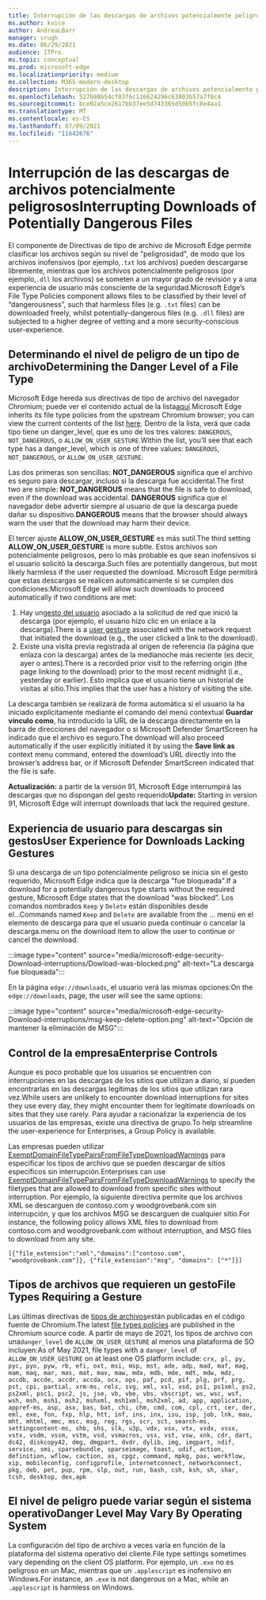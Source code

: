 ```yaml
---
title: Interrupción de las descargas de archivos potencialmente peligrosos
ms.author: kvice
author: AndreaLBarr
manager: srugh
ms.date: 06/29/2021
audience: ITPro
ms.topic: conceptual
ms.prod: microsoft-edge
ms.localizationpriority: medium
ms.collection: M365-modern-desktop
description: Interrupción de las descargas de archivos potencialmente peligrosos
ms.openlocfilehash: 527b98b54cf03f6c116624296c63803b57a7f0c4
ms.sourcegitcommit: bce02a5ce2617bb37ee5d743365d50b5fc8e4aa1
ms.translationtype: MT
ms.contentlocale: es-ES
ms.lasthandoff: 07/09/2021
ms.locfileid: "11642676"
---
```

# <a name="interrupting-downloads-of-potentially-dangerous-files"></a><span data-ttu-id="7d61b-103">Interrupción de las descargas de archivos potencialmente peligrosos</span><span class="sxs-lookup"><span data-stu-id="7d61b-103">Interrupting Downloads of Potentially Dangerous Files</span></span>

<span data-ttu-id="7d61b-104">El componente de Directivas de tipo de archivo de Microsoft Edge permite clasificar los archivos según su nivel de "peligrosidad", de modo que los archivos inofensivos (por ejemplo,`.txt` los archivos) pueden descargarse libremente, mientras que los archivos potencialmente peligrosos (por ejemplo,`.dll` los archivos) se someten a un mayor grado de revisión y a una experiencia de usuario más consciente de la seguridad.</span><span class="sxs-lookup"><span data-stu-id="7d61b-104">Microsoft Edge’s File Type Policies component allows files to be classified by their level of “dangerousness”, such that harmless files (e.g. `.txt` files) can be downloaded freely, whilst potentially-dangerous files (e.g. `.dll` files) are subjected to a higher degree of vetting and a more security-conscious user-experience.</span></span>

## <a name="determining-the-danger-level-of-a-file-type"></a><span data-ttu-id="7d61b-105">Determinando el nivel de peligro de un tipo de archivo</span><span class="sxs-lookup"><span data-stu-id="7d61b-105">Determining the Danger Level of a File Type</span></span>

<span data-ttu-id="7d61b-106">Microsoft Edge hereda sus directivas de tipo de archivo del navegador Chromium; puede ver el contenido actual de la lista[aquí](https://source.chromium.org/chromium/chromium/src/+/main:components/safe_browsing/core/resources/download_file_types.asciipb).</span><span class="sxs-lookup"><span data-stu-id="7d61b-106">Microsoft Edge inherits its file type policies from the upstream Chromium browser; you can view the current contents of the list [here](https://source.chromium.org/chromium/chromium/src/+/main:components/safe_browsing/core/resources/download_file_types.asciipb).</span></span> <span data-ttu-id="7d61b-107">Dentro de la lista, verá que cada tipo tiene un danger_level, que es uno de los tres valores: `DANGEROUS`, `NOT_DANGEROUS`, o `ALLOW_ON_USER_GESTURE`.</span><span class="sxs-lookup"><span data-stu-id="7d61b-107">Within the list, you’ll see that each type has a danger_level, which is one of three values: `DANGEROUS`, `NOT_DANGEROUS`, or `ALLOW_ON_USER_GESTURE`.</span></span>

<span data-ttu-id="7d61b-108">Las dos primeras son sencillas: **NOT_DANGEROUS** significa que el archivo es seguro para descargar, incluso si la descarga fue accidental.</span><span class="sxs-lookup"><span data-stu-id="7d61b-108">The first two are simple: **NOT_DANGEROUS** means that the file is safe to download, even if the download was accidental.</span></span> <span data-ttu-id="7d61b-109">**DANGEROUS** significa que el navegador debe advertir siempre al usuario de que la descarga puede dañar su dispositivo.</span><span class="sxs-lookup"><span data-stu-id="7d61b-109">**DANGEROUS** means that the browser should always warn the user that the download may harm their device.</span></span>

<span data-ttu-id="7d61b-110">El tercer ajuste **ALLOW_ON_USER_GESTURE** es más sutil.</span><span class="sxs-lookup"><span data-stu-id="7d61b-110">The third setting **ALLOW_ON_USER_GESTURE** is more subtle.</span></span> <span data-ttu-id="7d61b-111">Estos archivos son potencialmente peligrosos, pero lo más probable es que sean inofensivos si el usuario solicitó la descarga.</span><span class="sxs-lookup"><span data-stu-id="7d61b-111">Such files are potentially dangerous, but most likely harmless if the user requested the download.</span></span> <span data-ttu-id="7d61b-112">Microsoft Edge permitirá que estas descargas se realicen automáticamente si se cumplen dos condiciones:</span><span class="sxs-lookup"><span data-stu-id="7d61b-112">Microsoft Edge will allow such downloads to proceed automatically if two conditions are met:</span></span>

1. <span data-ttu-id="7d61b-113">Hay un[gesto del usuario](https://textslashplain.com/2020/05/18/browser-basics-user-gestures/) asociado a la solicitud de red que inició la descarga (por ejemplo, el usuario hizo clic en un enlace a la descarga).</span><span class="sxs-lookup"><span data-stu-id="7d61b-113">There is a [user gesture](https://textslashplain.com/2020/05/18/browser-basics-user-gestures/) associated with the network request that initiated the download (e.g., the user clicked a link to the download).</span></span>
2. <span data-ttu-id="7d61b-114">Existe una visita previa registrada al origen de referencia (la página que enlaza con la descarga) antes de la medianoche más reciente (es decir, ayer o antes).</span><span class="sxs-lookup"><span data-stu-id="7d61b-114">There is a recorded prior visit to the referring origin (the page linking to the download) prior to the most recent midnight (i.e., yesterday or earlier).</span></span> <span data-ttu-id="7d61b-115">Esto implica que el usuario tiene un historial de visitas al sitio.</span><span class="sxs-lookup"><span data-stu-id="7d61b-115">This implies that the user has a history of visiting the site.</span></span>

<span data-ttu-id="7d61b-116">La descarga también se realizará de forma automática si el usuario la ha iniciado explícitamente mediante el comando del menú contextual **Guardar vínculo como**, ha introducido la URL de la descarga directamente en la barra de direcciones del navegador o si Microsoft Defender SmartScreen ha indicado que el archivo es seguro.</span><span class="sxs-lookup"><span data-stu-id="7d61b-116">The download will also proceed automatically if the user explicitly initiated it by using the **Save link as** context menu command, entered the download’s URL directly into the browser’s address bar, or if Microsoft Defender SmartScreen indicated that the file is safe.</span></span>

<span data-ttu-id="7d61b-117">**Actualización:** a partir de la versión 91, Microsoft Edge interrumpirá las descargas que no dispongan del gesto requerido</span><span class="sxs-lookup"><span data-stu-id="7d61b-117">**Update:** Starting in version 91, Microsoft Edge will interrupt downloads that lack the required gesture.</span></span>

## <a name="user-experience-for-downloads-lacking-gestures"></a><span data-ttu-id="7d61b-118">Experiencia de usuario para descargas sin gestos</span><span class="sxs-lookup"><span data-stu-id="7d61b-118">User Experience for Downloads Lacking Gestures</span></span>

<span data-ttu-id="7d61b-119">Si una descarga de un tipo potencialmente peligroso se inicia sin el gesto requerido, Microsoft Edge indica que la descarga "fue bloqueada".</span><span class="sxs-lookup"><span data-stu-id="7d61b-119">If a download for a potentially dangerous type starts without the required gesture, Microsoft Edge states that the download “was blocked”.</span></span> <span data-ttu-id="7d61b-120">Los comandos nombrados `Keep` y `Delete` están disponibles desde el...</span><span class="sxs-lookup"><span data-stu-id="7d61b-120">Commands named `Keep` and `Delete` are available from the …</span></span> <span data-ttu-id="7d61b-121">menú en el elemento de descarga para que el usuario pueda continuar o cancelar la descarga.</span><span class="sxs-lookup"><span data-stu-id="7d61b-121">menu on the download item to allow the user to continue or cancel the download.</span></span>

:::image type="content" source="media/microsoft-edge-security-Download-interruptions/Dowload-was-blocked.png" alt-text="La descarga fue bloqueada":::

<span data-ttu-id="7d61b-123">En la página `edge://downloads`, el usuario verá las mismas opciones:</span><span class="sxs-lookup"><span data-stu-id="7d61b-123">On the `edge://downloads`, page, the user will see the same options:</span></span>

:::image type="content" source="media/microsoft-edge-security-Download-interruptions/msg-keep-delete-option.png" alt-text="Opción de mantener la eliminación de MSG":::

## <a name="enterprise-controls"></a><span data-ttu-id="7d61b-125">Control de la empresa</span><span class="sxs-lookup"><span data-stu-id="7d61b-125">Enterprise Controls</span></span>

<span data-ttu-id="7d61b-126">Aunque es poco probable que los usuarios se encuentren con interrupciones en las descargas de los sitios que utilizan a diario, sí pueden encontrarlas en las descargas legítimas de los sitios que utilizan rara vez.</span><span class="sxs-lookup"><span data-stu-id="7d61b-126">While users are unlikely to encounter download interruptions for sites they use every day, they might encounter them for legitimate downloads on sites that they use rarely.</span></span> <span data-ttu-id="7d61b-127">Para ayudar a racionalizar la experiencia de los usuarios de las empresas, existe una directiva de grupo.</span><span class="sxs-lookup"><span data-stu-id="7d61b-127">To help streamline the user-experience for Enterprises, a Group Policy is available.</span></span>

<span data-ttu-id="7d61b-128">Las empresas pueden utilizar [ExemptDomainFileTypePairsFromFileTypeDownloadWarnings](/deployedge/microsoft-edge-policies#exemptdomainfiletypepairsfromfiletypedownloadwarnings) para especificar los tipos de archivo que se pueden descargar de sitios específicos sin interrupción.</span><span class="sxs-lookup"><span data-stu-id="7d61b-128">Enterprises can use [ExemptDomainFileTypePairsFromFileTypeDownloadWarnings](/deployedge/microsoft-edge-policies#exemptdomainfiletypepairsfromfiletypedownloadwarnings) to specify the filetypes that are allowed to download from specific sites without interruption.</span></span> <span data-ttu-id="7d61b-129">Por ejemplo, la siguiente directiva permite que los archivos XML se descarguen de contoso.com y woodgrovebank.com sin interrupción, y que los archivos MSG se descarguen de cualquier sitio.</span><span class="sxs-lookup"><span data-stu-id="7d61b-129">For instance, the following policy allows XML files to download from contoso.com and woodgrovebank.com without interruption, and MSG files to download from any site.</span></span>

`[{"file_extension":"xml","domains":["contoso.com", "woodgrovebank.com"]},
{"file_extension":"msg", "domains": ["*"]}]`

## <a name="file-types-requiring-a-gesture"></a><span data-ttu-id="7d61b-130">Tipos de archivos que requieren un gesto</span><span class="sxs-lookup"><span data-stu-id="7d61b-130">File Types Requiring a Gesture</span></span>

<span data-ttu-id="7d61b-131">Las últimas directivas de [tipos de archivos](https://source.chromium.org/chromium/chromium/src/+/main:components/safe_browsing/core/resources/download_file_types.asciipb)están publicadas en el código fuente de Chromium.</span><span class="sxs-lookup"><span data-stu-id="7d61b-131">The latest [file types policies](https://source.chromium.org/chromium/chromium/src/+/main:components/safe_browsing/core/resources/download_file_types.asciipb) are published in the Chromium source code.</span></span> <span data-ttu-id="7d61b-132">A partir de mayo de 2021, los tipos de archivo con una`danger_level` de `ALLOW_ON_USER_GESTURE` al menos una plataforma de SO incluyen:</span><span class="sxs-lookup"><span data-stu-id="7d61b-132">As of May 2021, file types with a `danger_level` of `ALLOW_ON_USER_GESTURE` on at least one OS platform include:</span></span>
`crx, pl, py, pyc, pyo, pyw, rb, efi, oxt, msi, msp, mst, ade, adp, mad, maf, mag, mam, maq, mar, mas, mat, mav, maw, mda, mdb, mde, mdt, mdw, mdz, accdb, accde, accdr, accda, ocx, ops, paf, pcd, pif, plg, prf, prg, pst, cpi, partial, xrm-ms, rels, svg, xml, xsl, xsd, ps1, ps1xml, ps2, ps2xml, psc1, psc2, js, jse, vb, vbe, vbs, vbscript, ws, wsc, wsf, wsh, msh, msh1, msh2, mshxml, msh1xml, msh2xml, ad, app, application, appref-ms, asp, asx, bas, bat, chi, chm, cmd, com, cpl, crt, cer, der, eml, exe, fon, fxp, hlp, htt, inf, ins, inx, isu, isp, job, lnk, mau, mht, mhtml, mmc, msc, msg, reg, rgs, scr, sct, search-ms, settingcontent-ms, shb, shs, slk, u3p, vdx, vsx, vtx, vsdx, vssx, vstx, vsdm, vssm, vstm, vsd, vsmacros, vss, vst, vsw, xnk, cdr, dart, dc42, diskcopy42, dmg, dmgpart, dvdr, dylib, img, imgpart, ndif, service, smi, sparsebundle, sparseimage, toast, udif, action, definition, wflow, caction, as, cpgz, command, mpkg, pax, workflow, xip, mobileconfig, configprofile, internetconnect, networkconnect, pkg, deb, pet, pup, rpm, slp, out, run, bash, csh, ksh, sh, shar, tcsh, desktop, dex,apk`

## <a name="danger-level-may-vary-by-operating-system"></a><span data-ttu-id="7d61b-133">El nivel de peligro puede variar según el sistema operativo</span><span class="sxs-lookup"><span data-stu-id="7d61b-133">Danger Level May Vary By Operating System</span></span>

<span data-ttu-id="7d61b-134">La configuración del tipo de archivo a veces varía en función de la plataforma del sistema operativo del cliente.</span><span class="sxs-lookup"><span data-stu-id="7d61b-134">File type settings sometimes vary depending on the client OS platform.</span></span> <span data-ttu-id="7d61b-135">Por ejemplo, un `.exe` no es peligroso en un Mac, mientras que un `.applescript` es inofensivo en Windows.</span><span class="sxs-lookup"><span data-stu-id="7d61b-135">For instance, an `.exe` is not dangerous on a Mac, while an `.applescript` is harmless on Windows.</span></span>
